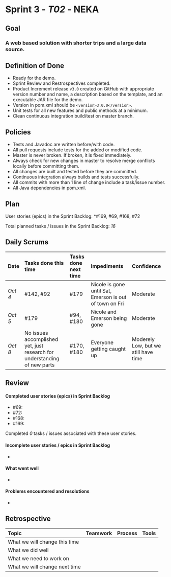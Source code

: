 # Sprint 3 - *T02* - NEKA

## Goal

### A web based solution with shorter trips and a large data source.

## Definition of Done

* Ready for the demo.
* Sprint Review and Restrospectives completed.
* Product Increment release `v3.0` created on GitHub with appropriate version number and name, a description based on the template, and an executable JAR file for the demo.
* Version in pom.xml should be `<version>3.0.0</version>`.
* Unit tests for all new features and public methods at a minimum.
* Clean continuous integration build/test on master branch.

## Policies

* Tests and Javadoc are written before/with code.  
* All pull requests include tests for the added or modified code.
* Master is never broken.  If broken, it is fixed immediately.
* Always check for new changes in master to resolve merge conflicts locally before committing them.
* All changes are built and tested before they are committed.
* Continuous integration always builds and tests successfully.
* All commits with more than 1 line of change include a task/issue number.
* All Java dependencies in pom.xml.

## Plan 

User stories (epics) in the Sprint Backlog: *#169, #69, #168, #72 

Total planned tasks / issues in the Sprint Backlog: *16* 

## Daily Scrums

Date | Tasks done this time | Tasks done next time | Impediments | Confidence
:--- | :--- | :--- | :--- | :---
*Oct 4* | #142, #92 | #179 | Nicole is gone until Sat, Emerson is out of town on Fri | Moderate 
*Oct 5* | #179 | #94, #180| Nicole and Emerson being gone | Moderate
*Oct 8* | No issues accomplished yet, just research for understanding of new parts| #170, #180 | Everyone getting caught up| Moderely Low, but we still have time

## Review

#### Completed user stories (epics) in Sprint Backlog 
* #69:
* #72:
* #168:
* #169:

Completed *0* tasks / issues associated with these user stories.

#### Incomplete user stories / epics in Sprint Backlog 
* 

#### What went well
* 

#### Problems encountered and resolutions
* 

## Retrospective

Topic | Teamwork | Process | Tools
:--- | :--- | :--- | :---
What we will change this time |  |  | 
What we did well |  |  | 
What we need to work on |  |  |
What we will change next time |  |  | 
